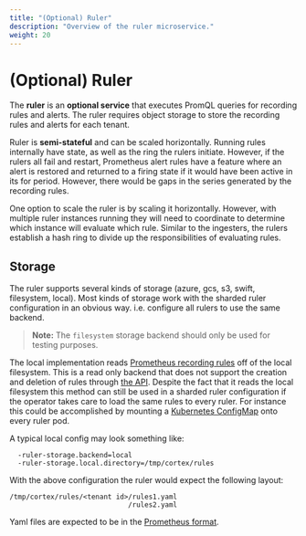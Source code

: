```yaml
---
title: "(Optional) Ruler"
description: "Overview of the ruler microservice."
weight: 20
---
```


# (Optional) Ruler

The **ruler** is an **optional service** that executes PromQL queries for recording rules and alerts.
The ruler requires object storage to store the recording rules and alerts for each tenant.

Ruler is **semi-stateful** and can be scaled horizontally.
Running rules internally have state, as well as the ring the rulers initiate.
However, if the rulers all fail and restart,
Prometheus alert rules have a feature where an alert is restored and returned to a firing state
if it would have been active in its for period.
However, there would be gaps in the series generated by the recording rules.

One option to scale the ruler is by scaling it horizontally.
However, with multiple ruler instances running they will need to coordinate to determine which instance will evaluate which rule.
Similar to the ingesters, the rulers establish a hash ring to divide up the responsibilities of evaluating rules.

## Storage

The ruler supports several kinds of storage (azure, gcs, s3, swift, filesystem, local).
Most kinds of storage work with the sharded ruler configuration in an obvious way.
i.e.
configure all rulers to use the same backend.

> **Note:** The `filesystem` storage backend should only be used for testing purposes.

The local implementation reads [Prometheus recording rules](https://prometheus.io/docs/prometheus/latest/configuration/recording_rules/) off of the local filesystem.
This is a read only backend that does not support the creation and deletion of rules through [the API](../api/_index.md#ruler).
Despite the fact that it reads the local filesystem this method can still be used in a sharded ruler configuration if the operator takes care to load the same rules to every ruler.
For instance this could be accomplished by mounting a [Kubernetes ConfigMap](https://kubernetes.io/docs/concepts/configuration/configmap/) onto every ruler pod.

A typical local config may look something like:

```
  -ruler-storage.backend=local
  -ruler-storage.local.directory=/tmp/cortex/rules
```

With the above configuration the ruler would expect the following layout:

```
/tmp/cortex/rules/<tenant id>/rules1.yaml
                             /rules2.yaml
```

Yaml files are expected to be in the [Prometheus format](https://prometheus.io/docs/prometheus/latest/configuration/recording_rules/#recording-rules).
